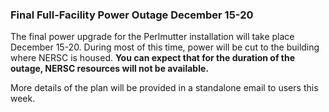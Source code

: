 ### Final Full-Facility Power Outage December 15-20

The final power upgrade for the Perlmutter installation will take place
December 15-20. During most of this time, power will be cut to the building 
where NERSC is housed. **You can expect that for the duration of the outage, 
NERSC resources will not be available.**

More details of the plan will be provided in a standalone email to users this
week.

